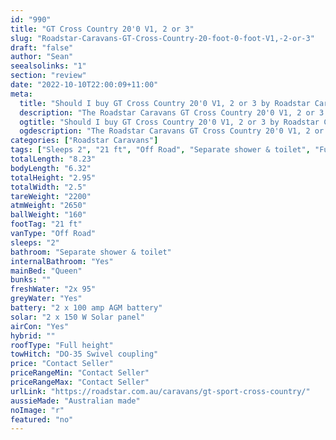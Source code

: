 ```yaml
---
id: "990"
title: "GT Cross Country 20'0 V1, 2 or 3"
slug: "Roadstar-Caravans-GT-Cross-Country-20-foot-0-foot-V1,-2-or-3"
draft: "false"
author: "Sean"
seealsolinks: "1"
section: "review"
date: "2022-10-10T22:00:09+11:00"
meta:
  title: "Should I buy GT Cross Country 20'0 V1, 2 or 3 by Roadstar Caravans?"
  description: "The Roadstar Caravans GT Cross Country 20'0 V1, 2 or 3 is classed as Off Road, and sleeps 2 people. It is Australian made and comes in at 21 ft. It generally has Separate shower & toilet."
  ogtitle: "Should I buy GT Cross Country 20'0 V1, 2 or 3 by Roadstar Caravans?"
  ogdescription: "The Roadstar Caravans GT Cross Country 20'0 V1, 2 or 3 is classed as Off Road, and sleeps 2 people. It is Australian made and comes in at 21 ft. It generally has Separate shower & toilet."
categories: ["Roadstar Caravans"]
tags: ["Sleeps 2", "21 ft", "Off Road", "Separate shower & toilet", "Full height", "Price Unknown", "Australian made"]
totalLength: "8.23"
bodyLength: "6.32"
totalHeight: "2.95"
totalWidth: "2.5"
tareWeight: "2200"
atmWeight: "2650"
ballWeight: "160"
footTag: "21 ft"
vanType: "Off Road"
sleeps: "2"
bathroom: "Separate shower & toilet"
internalBathroom: "Yes"
mainBed: "Queen"
bunks: ""
freshWater: "2x 95"
greyWater: "Yes"
battery: "2 x 100 amp AGM battery"
solar: "2 x 150 W Solar panel"
airCon: "Yes"
hybrid: ""
roofType: "Full height"
towHitch: "DO-35 Swivel coupling"
price: "Contact Seller"
priceRangeMin: "Contact Seller"
priceRangeMax: "Contact Seller"
urlLink: "https://roadstar.com.au/caravans/gt-sport-cross-country/"
aussieMade: "Australian made"
noImage: "r"
featured: "no"
---
```

